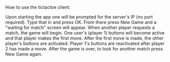 How to use the tictactoe client:

Upon starting the app one will be prompted for the server's IP (no port required). Type that in and press OK. From there press New Game and a "waiting for match" screen will appear. When another player requests a match, the game will begin. One user's (player 1) buttons will become active and that player makes the first move. After the first move is made, the other player's buttons are activated. Player 1's buttons are reactivated after player 2 has made a move. After the game is over, to look for another match press New Game again.
